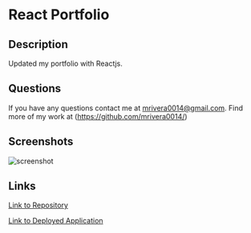 # React Portfolio

## Description

Updated my portfolio with Reactjs.

## Questions
If you have any questions contact me at mrivera0014@gmail.com.
Find more of my work at (https://github.com/mrivera0014/)

## Screenshots

![screenshot](assets/portfolio-sh.PNG)

## Links

[Link to Repository](https://github.com/mrivera0014/du-work-day-scheduler)

[Link to Deployed Application](https://mrivera0014.github.io/react-portfolio/)